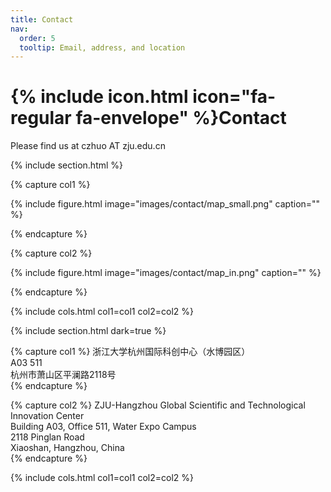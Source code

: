 ```yaml
---
title: Contact
nav:
  order: 5
  tooltip: Email, address, and location
---
```


# {% include icon.html icon="fa-regular fa-envelope" %}Contact

Please find us at czhuo AT zju.edu.cn

{% include section.html %}

{% capture col1 %}

{%
  include figure.html
  image="images/contact/map_small.png"
  caption=""
%}

{% endcapture %}

{% capture col2 %}

{%
  include figure.html
  image="images/contact/map_in.png"
  caption=""
%}

{% endcapture %}

{% include cols.html col1=col1 col2=col2 %}

{% include section.html dark=true %}

{% capture col1 %}
浙江大学杭州国际科创中心（水博园区）  
A03 511  
杭州市萧山区平澜路2118号  
{% endcapture %}

{% capture col2 %}
ZJU-Hangzhou Global Scientific and Technological Innovation Center  
Building A03, Office 511, Water Expo Campus  
2118 Pinglan Road  
Xiaoshan, Hangzhou, China  
{% endcapture %}

{% include cols.html col1=col1 col2=col2 %}
